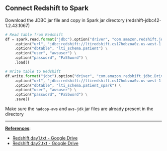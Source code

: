 ## Connect Redshift to Spark

Download the JDBC jar file and copy in Spark jar directory (redshift-jdbc42-1.2.43.1067)

````python
# Read table from Redshift
df = spark.read.format("jdbc").option("driver", "com.amazon.redshift.jdbc.Driver") \
	.option("url", "jdbc:redshift://ltiredshift.cs17hobzoa0z.us-west-1.redshift.amazonaws.com:5439/<dbname>") \
	.option("dbtable", "lti_schema.patient") \
	.option("user", "awsuser") \
	.option("password", "Pa55word") \
	.load()

# Write table to Redshift
df.write.format("jdbc").option("driver", "com.amazon.redshift.jdbc.Driver") \
	.option("url", "jdbc:redshift://ltiredshift.cs17hobzoa0z.us-west-1.redshift.amazonaws.com:5439/<dbname>") \
	.option("dbtable", "lti_schema.patient_spark") \
	.option("user", "awsuser") \
	.option("password", "Pa55word") \
	.save()
````

Make sure the `hadoop-aws` and `aws-jdk` jar files are already present in the directory

---

**<u>References</u>**:

* [Redshift day1.txt - Google Drive](https://drive.google.com/file/d/1y2Y9vAENNXIivX8T5V-npRJvmqjpgsBJ/view)
* [Redshift day2.txt - Google Drive](https://drive.google.com/file/d/1e5bScNp3ozxSu5XvOVoF19T2wuhxM8YK/view)
